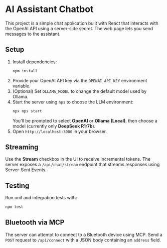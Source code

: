 # AI Assistant Chatbot

This project is a simple chat application built with React that interacts with the OpenAI API using a server-side secret. The web page lets you send messages to the assistant.

## Setup

1. Install dependencies:
   ```bash
   npm install
   ```
2. Provide your OpenAI API key via the `OPENAI_API_KEY` environment variable.
3. (Optional) Set `OLLAMA_MODEL` to change the default model used by Ollama.
4. Start the server using `nps` to choose the LLM environment:
   ```bash
   npx nps start
   ```
   You'll be prompted to select **OpenAI** or **Ollama (Local)**, then choose a model (currently only **DeepSeek R1:7b**).
5. Open `http://localhost:3000` in your browser.

## Streaming

Use the **Stream** checkbox in the UI to receive incremental tokens. The server
exposes a `/api/chat/stream` endpoint that streams responses using
Server-Sent Events.

## Testing

Run unit and integration tests with:
```bash
npm test
```


## Bluetooth via MCP

The server can attempt to connect to a Bluetooth device using MCP. Send a `POST` request to `/api/connect` with a JSON body containing an `address` field.
